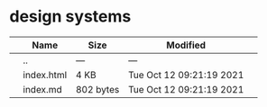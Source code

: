 # design systems

<table><thead><tr class="header"><th></th><th>Name</th><th>Size</th><th>Modified</th><th></th></tr></thead><tbody><tr class="odd"><td></td><td><span class="goup">..</span></td><td>—</td><td>—</td><td></td></tr><tr class="even"><td></td><td><span class="name">index.html</span></td><td>4 KB</td><td>Tue Oct 12 09:21:19 2021</td><td></td></tr><tr class="odd"><td></td><td><span class="name">index.md</span></td><td>802 bytes</td><td>Tue Oct 12 09:21:19 2021</td><td></td></tr></tbody></table>
